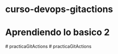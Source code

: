 # curso-devops-gitactions

# Aprendiendo lo basico 2
#   p r a c t i c a G i t A c t i o n s  
 #   p r a c t i c a G i t A c t i o n s  
 